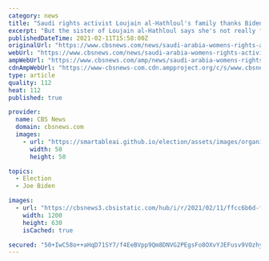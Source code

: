 ```yaml
---
category: news
title: "Saudi rights activist Loujain al-Hathloul's family thanks Biden for helping get her out of prison"
excerpt: "But the sister of Loujain al-Hathloul says she's not really free, and that there's \"an atmosphere of fear\" under Saudi Crown Prince Mohammed bin Salman."
publishedDateTime: 2021-02-11T15:58:00Z
originalUrl: "https://www.cbsnews.com/news/saudi-arabia-womens-rights-activist-loujain-al-hathloul-family-thanks-biden/"
webUrl: "https://www.cbsnews.com/news/saudi-arabia-womens-rights-activist-loujain-al-hathloul-family-thanks-biden/"
ampWebUrl: "https://www.cbsnews.com/amp/news/saudi-arabia-womens-rights-activist-loujain-al-hathloul-family-thanks-biden/"
cdnAmpWebUrl: "https://www-cbsnews-com.cdn.ampproject.org/c/s/www.cbsnews.com/amp/news/saudi-arabia-womens-rights-activist-loujain-al-hathloul-family-thanks-biden/"
type: article
quality: 112
heat: 112
published: true

provider:
  name: CBS News
  domain: cbsnews.com
  images:
    - url: "https://smartableai.github.io/election/assets/images/organizations/cbsnews.com-50x50.jpg"
      width: 50
      height: 50

topics:
  - Election
  - Joe Biden

images:
  - url: "https://cbsnews3.cbsistatic.com/hub/i/r/2021/02/11/ffcc6b6d-f0d3-4979-afe5-466bdbd4c114/thumbnail/1200x630g8/6fde590f829c294286940a82d1c86c7e/loujain-al-hathloul-released.jpg"
    width: 1200
    height: 630
    isCached: true

secured: "50+IwC58o++aHqD71SY7/f4EeBVpp9Qm8DNVG2PEgsFo8OXvYJEFusv9VOzhyCDuo9vabCHFWxfY99TBsLZspBxxB5FoHpMzvxRMNCQ4JouZjG6f0xM1ylOkuco960PeTPlqHXs0nUw4XVDjzCg8ex7T55KGQwD9vNI29SdNdEOFedKLkszVEIAM9en0io4Y25PdyL20t9BtThzLGlq795J0xE1p4EiolBGCjLQOdtaBwShY6WrzN+z9TNPBCaX5f9fyK9+S0hPEmO5HnGj2NRR9QWeRKyBgRWCAx2+O+CSpUh584Vm7kTvmVf3VaSDqn17jm7zC6yZzZlLgioCUl4JxTvCAQePjHAUthHdvSek=;JbGWwlMqeeFLKAQtKVWnug=="
---
```


